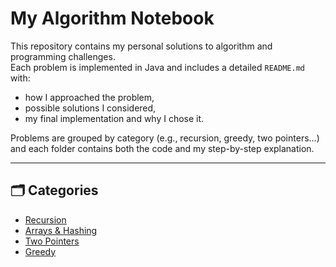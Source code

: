 # My Algorithm Notebook

This repository contains my personal solutions to algorithm and programming challenges.  
Each problem is implemented in Java and includes a detailed `README.md` with:

- how I approached the problem,
- possible solutions I considered,
- my final implementation and why I chose it.

Problems are grouped by category (e.g., recursion, greedy, two pointers...) and each folder contains both the code and my step-by-step explanation.

---

## 🗂️ Categories

- [Recursion](categories/recursion/)
- [Arrays & Hashing](categories/arrays-and-hashing/)
- [Two Pointers](categories/two-pointers/)
- [Greedy](categories/greedy/)
